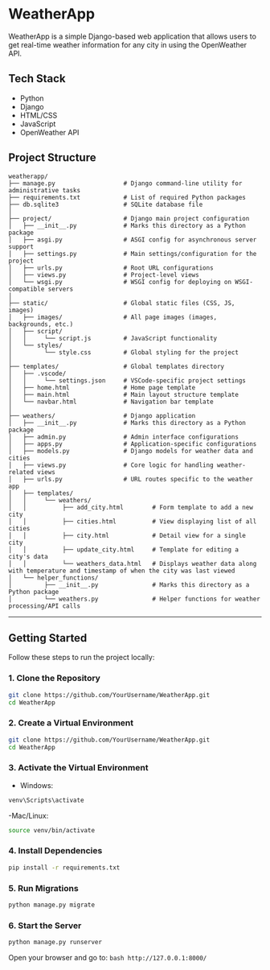 # WeatherApp

WeatherApp is a simple Django-based web application that allows users to get real-time weather information for any city in using the OpenWeather API.

## Tech Stack
- Python
- Django
- HTML/CSS
- JavaScript
- OpenWeather API

## Project Structure

```dash
weatherapp/
├── manage.py                   # Django command-line utility for administrative tasks
├── requirements.txt            # List of required Python packages
├── db.sqlite3                  # SQLite database file
│
├── project/                    # Django main project configuration
│   ├── __init__.py             # Marks this directory as a Python package
│   ├── asgi.py                 # ASGI config for asynchronous server support
│   ├── settings.py             # Main settings/configuration for the project
│   ├── urls.py                 # Root URL configurations
│   ├── views.py                # Project-level views
│   └── wsgi.py                 # WSGI config for deploying on WSGI-compatible servers
│
├── static/                     # Global static files (CSS, JS, images)
│   ├── images/                 # All page images (images, backgrounds, etc.)
│   ├── script/
│   │     └── script.js         # JavaScript functionality
│   └── styles/
│         └── style.css         # Global styling for the project
│
├── templates/                  # Global templates directory
│   ├── .vscode/
│   │     └── settings.json     # VSCode-specific project settings
│   ├── home.html               # Home page template
│   ├── main.html               # Main layout structure template
│   └── navbar.html             # Navigation bar template
│
├── weathers/                   # Django application
│   ├── __init__.py             # Marks this directory as a Python package
│   ├── admin.py                # Admin interface configurations
│   ├── apps.py                 # Application-specific configurations
│   ├── models.py               # Django models for weather data and cities
│   ├── views.py                # Core logic for handling weather-related views
│   ├── urls.py                 # URL routes specific to the weather app
│   ├── templates/
│   │     └── weathers/
│   │          ├── add_city.html        # Form template to add a new city
│   │          ├── cities.html          # View displaying list of all cities
│   │          ├── city.html            # Detail view for a single city
│   │          ├── update_city.html     # Template for editing a city's data
│   │          └── weathers_data.html   # Displays weather data along with temperature and timestamp of when the city was last viewed
│   └── helper_functions/               
│         ├── __init__.py               # Marks this directory as a Python package
│         └── weathers.py               # Helper functions for weather processing/API calls
```

---

## Getting Started

Follow these steps to run the project locally:

### 1. Clone the Repository

```bash
git clone https://github.com/YourUsername/WeatherApp.git
cd WeatherApp
```

### 2. Create a Virtual Environment

```bash
git clone https://github.com/YourUsername/WeatherApp.git
cd WeatherApp
```

### 3. Activate the Virtual Environment
- Windows:
```bash
venv\Scripts\activate
```
-Mac/Linux:
```bash
source venv/bin/activate
```

### 4. Install Dependencies
```bash
pip install -r requirements.txt
```

### 5. Run Migrations
```bash
python manage.py migrate
```

### 6. Start the Server
```bash
python manage.py runserver
```

Open your browser and go to:
```bash http://127.0.0.1:8000/```

